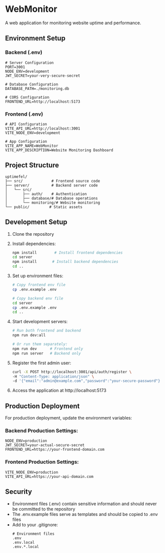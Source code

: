 # WebMonitor

A web application for monitoring website uptime and performance.

## Environment Setup

### Backend (.env)

```env
# Server Configuration
PORT=3001
NODE_ENV=development
JWT_SECRET=your-very-secure-secret

# Database Configuration
DATABASE_PATH=./monitoring.db

# CORS Configuration
FRONTEND_URL=http://localhost:5173
```

### Frontend (.env)

```env
# API Configuration
VITE_API_URL=http://localhost:3001
VITE_NODE_ENV=development

# App Configuration
VITE_APP_NAME=WebMonitor
VITE_APP_DESCRIPTION=Website Monitoring Dashboard
```

## Project Structure

```
uptimefel/
├── src/             # Frontend source code
├── server/          # Backend server code
│   └── src/
│       ├── auth/    # Authentication
│       ├── database/# Database operations
│       └── monitoring/# Website monitoring
└── public/         # Static assets
```

## Development Setup

1. Clone the repository
2. Install dependencies:
   ```bash
   npm install        # Install frontend dependencies
   cd server
   npm install       # Install backend dependencies
   cd ..
   ```

3. Set up environment files:
   ```bash
   # Copy frontend env file
   cp .env.example .env

   # Copy backend env file
   cd server
   cp .env.example .env
   cd ..
   ```

4. Start development servers:
   ```bash
   # Run both frontend and backend
   npm run dev:all

   # Or run them separately:
   npm run dev      # Frontend only
   npm run server   # Backend only
   ```

5. Register the first admin user:
   ```bash
   curl -X POST http://localhost:3001/api/auth/register \
   -H "Content-Type: application/json" \
   -d '{"email":"admin@example.com","password":"your-secure-password"}'
   ```

6. Access the application at http://localhost:5173

## Production Deployment

For production deployment, update the environment variables:

### Backend Production Settings:
```env
NODE_ENV=production
JWT_SECRET=your-actual-secure-secret
FRONTEND_URL=https://your-frontend-domain.com
```

### Frontend Production Settings:
```env
VITE_NODE_ENV=production
VITE_API_URL=https://your-api-domain.com
```

## Security

- Environment files (.env) contain sensitive information and should never be committed to the repository
- The .env.example files serve as templates and should be copied to .env files
- Add to your .gitignore:
  ```
  # Environment files
  .env
  .env.local
  .env.*.local
  ```
